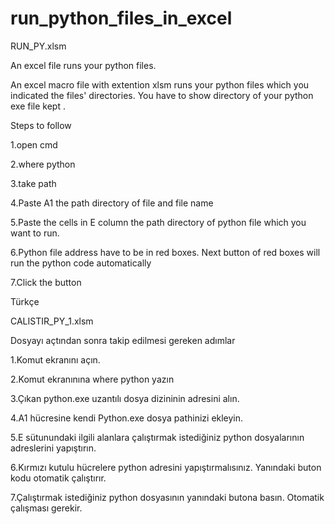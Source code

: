 # run_python_files_in_excel
RUN_PY.xlsm

An excel file runs your python files.

An excel macro file with extention xlsm runs your python files which you indicated the files' directories.
You have to show directory of your python exe file kept .

Steps to follow

1.open cmd

2.where python

3.take path

4.Paste A1 the path directory of file and file name

5.Paste the cells in E column the path directory of  python file which you want to run.

6.Python file address have to be in red boxes. Next button of red boxes will run the python code automatically

7.Click the button

Türkçe

CALISTIR_PY_1.xlsm

Dosyayı açtından sonra takip edilmesi gereken adımlar


1.Komut ekranını açın.

2.Komut ekranınına where python yazın

3.Çıkan python.exe uzantılı dosya dizininin adresini alın.

4.A1 hücresine kendi Python.exe dosya pathinizi ekleyin.

5.E sütunundaki ilgili alanlara çalıştırmak istediğiniz python dosyalarının adreslerini yapıştırın.

6.Kırmızı kutulu hücrelere python adresini yapıştırmalısınız. Yanındaki buton kodu otomatik çalıştırır.

7.Çalıştırmak istediğiniz python dosyasının yanındaki butona basın. Otomatik çalışması gerekir.





